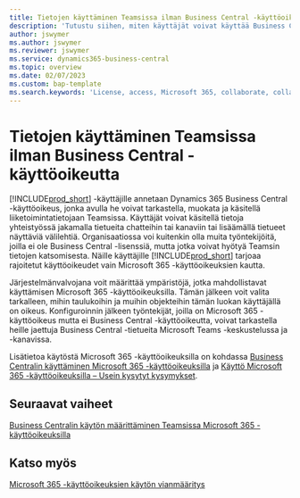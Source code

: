 ```yaml
---
title: Tietojen käyttäminen Teamsissa ilman Business Central -käyttöoikeutta
description: 'Tutustu siihen, miten käyttäjät voivat käyttää Business Central -tietoj Microsoft Teams -keskusteluissa ja -kanavissa, vain Microsoft 365 -käyttöoikeudella, mutta ilman Business Central -käyttöoikeutta.'
author: jswymer
ms.author: jswymer
ms.reviewer: jswymer
ms.service: dynamics365-business-central
ms.topic: overview
ms.date: 02/07/2023
ms.custom: bap-template
ms.search.keywords: 'License, access, Microsoft 365, collaborate, collaboration, Teams, Microsoft Teams'
---
```


# Tietojen käyttäminen Teamsissa ilman Business Central -käyttöoikeutta

[!INCLUDE[prod_short](includes/prod_short.md)] -käyttäjille annetaan Dynamics 365 Business Central -käyttöoikeus, jonka avulla he voivat tarkastella, muokata ja käsitellä liiketoimintatietojaan Teamsissa. Käyttäjät voivat käsitellä tietoja yhteistyössä jakamalla tietueita chatteihin tai kanaviin tai lisäämällä tietueet näyttäviä välilehtiä. Organisaatiossa voi kuitenkin olla muita työntekijöitä, joilla ei ole Business Central -lisenssiä, mutta jotka voivat hyötyä Teamsin tietojen katsomisesta. Näille käyttäjille [!INCLUDE[prod_short](includes/prod_short.md)] tarjoaa rajoitetut käyttöoikeudet vain Microsoft 365 -käyttöoikeuksien kautta.  

Järjestelmänvalvojana voit määrittää ympäristöjä, jotka mahdollistavat käyttämisen Microsoft 365 -käyttöoikeuksilla. Tämän jälkeen voit valita tarkalleen, mihin taulukoihin ja muihin objekteihin tämän luokan käyttäjällä on oikeus. Konfiguroinnin jälkeen työntekijät, joilla on Microsoft 365 -käyttöoikeus mutta ei Business Central -käyttöoikeutta, voivat tarkastella heille jaettuja Business Central -tietueita Microsoft Teams -keskustelussa ja -kanavissa.

Lisätietoa käytöstä Microsoft 365 -käyttöoikeuksilla on kohdassa [Business Centralin käyttäminen Microsoft 365 -käyttöoikeuksilla](admin-access-with-m365-license.md) ja [Käyttö Microsoft 365 -käyttöoikeuksilla – Usein kysytyt kysymykset](admin-access-with-m365-license-faq.md).

## Seuraavat vaiheet

[Business Centralin käytön määrittäminen Teamsissa Microsoft 365 -käyttöoikeuksilla](admin-access-with-m365-license-setup.md)  

## Katso myös

[Microsoft 365 -käyttöoikeuksien käytön vianmääritys](admin-access-with-m365-license-troubleshooting.md)  
